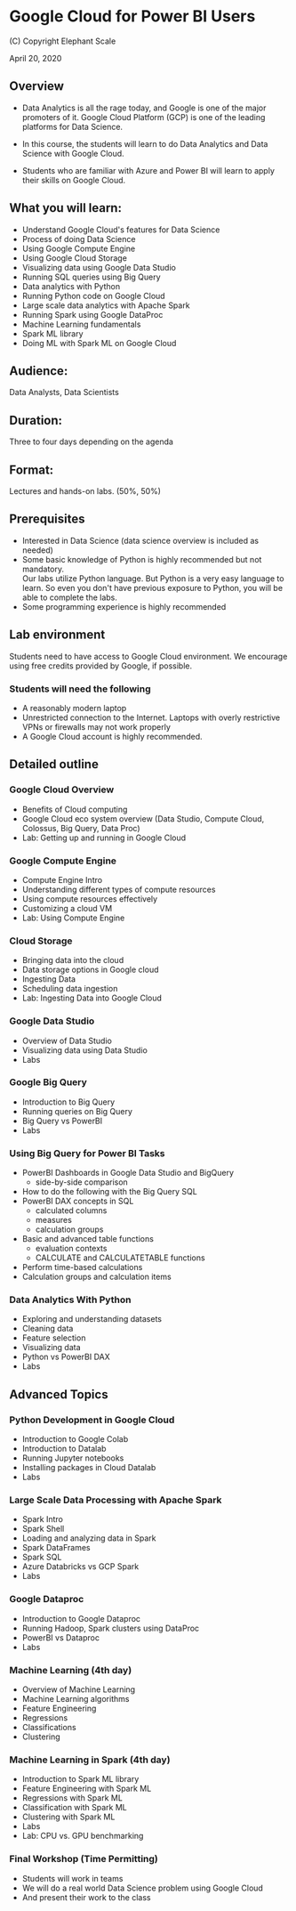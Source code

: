 # Google Cloud for Power BI Users
(C) Copyright Elephant Scale

April 20, 2020

## Overview
* Data Analytics is all the rage today, and Google is one of the major promoters of it. Google Cloud Platform (GCP) is one of the leading platforms for Data Science.

* In this course, the students will learn to do Data Analytics and Data Science with Google Cloud.

* Students who are familiar with Azure and Power BI will learn to apply their skills on Google Cloud. 


## What you will learn:
* Understand Google Cloud's features for Data Science
* Process of doing Data Science
* Using Google Compute Engine
* Using Google Cloud Storage
* Visualizing data using Google Data Studio
* Running SQL queries using Big Query
* Data analytics with Python
* Running Python code on Google Cloud
* Large scale data analytics with Apache Spark
* Running Spark using Google DataProc
* Machine Learning fundamentals
* Spark ML library
* Doing ML with Spark ML on Google Cloud

## Audience:
Data Analysts, Data Scientists

## Duration:
Three to four days depending on the agenda

## Format:
Lectures and hands-on labs. (50%, 50%)

## Prerequisites
* Interested in Data Science (data science overview is included as needed)
* Some basic knowledge of Python is highly recommended but not mandatory.  
  Our labs utilize Python language.  But Python is a very easy language to learn. So even you don't have previous exposure to Python, you will be able to complete the labs.
* Some programming experience is highly recommended

## Lab environment
Students need to have access to Google Cloud environment.  We encourage using free credits provided by Google, if possible.

### Students will need the following
* A reasonably modern laptop
* Unrestricted connection to the Internet.  Laptops with overly restrictive VPNs or firewalls may not work properly
* A Google Cloud account is highly recommended.


## Detailed outline

### Google Cloud Overview
* Benefits of Cloud computing
* Google Cloud eco system overview (Data Studio, Compute Cloud, Colossus, Big Query, Data Proc)
* Lab: Getting up and running in Google Cloud

### Google Compute Engine
* Compute Engine Intro
* Understanding different types of compute resources
* Using compute resources effectively
* Customizing a cloud VM
* Lab: Using Compute Engine

### Cloud Storage
* Bringing data into the cloud
* Data storage options in Google cloud
* Ingesting Data
* Scheduling data ingestion
* Lab: Ingesting Data into Google Cloud

### Google Data Studio
* Overview of Data Studio
* Visualizing data using Data Studio
* Labs

### Google Big Query
* Introduction to Big Query
* Running queries on Big Query
* Big Query vs PowerBI
* Labs

### Using Big Query for Power BI Tasks

* PowerBI Dashboards in Google Data Studio and BigQuery
    - side-by-side comparison
* How to do the following with the Big Query SQL
* PowerBI DAX concepts in SQL
    - calculated columns
    - measures
    - calculation groups
* Basic and advanced table functions
    - evaluation contexts
    - CALCULATE and CALCULATETABLE functions
* Perform time-based calculations
* Calculation groups and calculation items

### Data Analytics With Python
* Exploring and understanding datasets
* Cleaning data
* Feature selection
* Visualizing data
* Python vs PowerBI DAX
* Labs

## Advanced Topics

### Python Development in Google Cloud
* Introduction to Google Colab
* Introduction to Datalab
* Running Jupyter notebooks
* Installing packages in Cloud Datalab
* Labs

### Large Scale Data Processing with Apache Spark
* Spark Intro
* Spark Shell
* Loading and analyzing data in Spark
* Spark DataFrames
* Spark SQL
* Azure Databricks vs GCP Spark
* Labs

### Google Dataproc
* Introduction to Google Dataproc
* Running Hadoop, Spark clusters using DataProc
* PowerBI vs Dataproc
* Labs

### Machine Learning (4th day)
* Overview of Machine Learning
* Machine Learning algorithms
* Feature Engineering
* Regressions
* Classifications
* Clustering

### Machine Learning in Spark (4th day)
* Introduction to Spark ML library
* Feature Engineering with Spark ML
* Regressions with Spark ML
* Classification with Spark ML
* Clustering with Spark ML
* Labs
* Lab: CPU vs. GPU benchmarking

### Final Workshop (Time Permitting)    
* Students will work in teams
* We will do a real world Data Science problem using Google Cloud
* And present their work to the class
